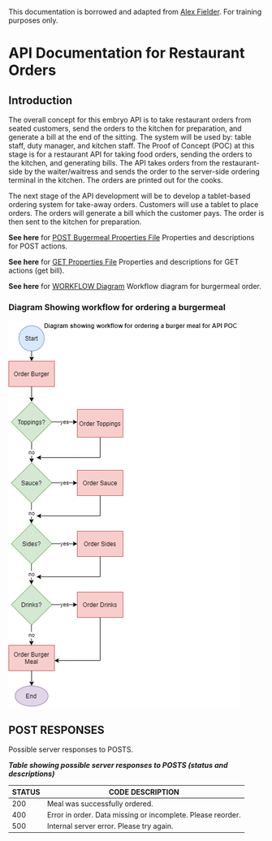 This documentation is borrowed and adapted from [Alex Fielder](https://www.linkedin.com/feed/update/urn:li:activity:6626465471241732096/). For training purposes only.

# API Documentation for Restaurant Orders

## Introduction 

The overall concept for this embryo API is to take restaurant orders from seated customers, send the orders to the kitchen for preparation, and generate a bill at the end of the sitting. The system will be used by: table staff, duty manager, and kitchen staff. The Proof of Concept (POC) at this stage is for a restaurant API for taking food orders, sending the orders to the kitchen, and generating bills. The API takes orders from the restaurant-side by the waiter/waitress and sends the order to the server-side ordering terminal in the kitchen. The orders are printed out for the cooks.

The next stage of the API development will be to develop a tablet-based ordering system for take-away orders. Customers will use a tablet to place orders. The orders will generate a bill which the customer pays. The order is then sent to the kitchen for preparation.

**See here** for [POST Bugermeal Properties File](POST-Properties-Reference.md) Properties and descriptions for POST actions.

**See here** for [GET Properties File](GET-Properties-Reference.md) Properties and descriptions for GET actions (get bill).

**See here** for [WORKFLOW Diagram](AaronAPIWorkflow.png) Workflow diagram for burgermeal order.



### Diagram Showing workflow for ordering a burgermeal 


![Workflow Diagram](AaronAPIWorkflow.png)


## POST RESPONSES 

Possible server responses to POSTS. 

*__Table showing possible server responses to POSTS (status and descriptions)__* 

| STATUS | CODE DESCRIPTION                                            |
|--------|-------------------------------------------------------------|
| 200    | Meal was successfully ordered.                              |
| 400    | Error in order. Data missing or incomplete. Please reorder. |
| 500    | Internal server error. Please try again.                    |

